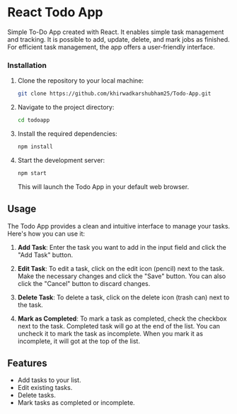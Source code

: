 # React Todo App

Simple To-Do App created with React. It enables simple task management and tracking. It is possible to add, update, delete, and mark jobs as finished. For efficient task management, the app offers a user-friendly interface.

### Installation

1. Clone the repository to your local machine:

   ```bash
   git clone https://github.com/khirwadkarshubham25/Todo-App.git
   ```

2. Navigate to the project directory:

   ```bash
   cd todoapp
   ```

3. Install the required dependencies:

   ```bash
   npm install
   ```

4. Start the development server:

   ```bash
   npm start
   ```

   This will launch the Todo App in your default web browser.

## Usage

The Todo App provides a clean and intuitive interface to manage your tasks. Here's how you can use it:

1. **Add Task**: Enter the task you want to add in the input field and click the "Add Task" button.

2. **Edit Task**: To edit a task, click on the edit icon (pencil) next to the task. Make the necessary changes and click the "Save" button. You can also click the "Cancel" button to discard changes.

3. **Delete Task**: To delete a task, click on the delete icon (trash can) next to the task.

4. **Mark as Completed**: To mark a task as completed, check the checkbox next to the task. Completed task will go at the end of the list. You can uncheck it to mark the task as incomplete. When you mark it as incomplete, it will got at the top of the list.

## Features

- Add tasks to your list.
- Edit existing tasks.
- Delete tasks.
- Mark tasks as completed or incomplete.

